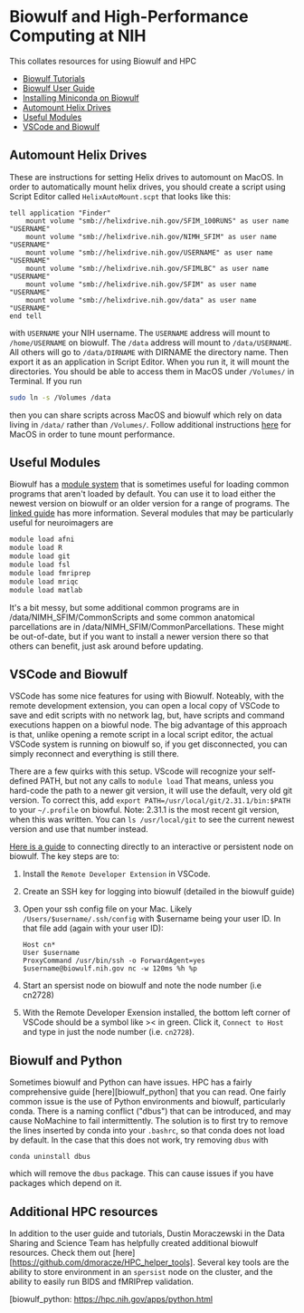# Biowulf and High-Performance Computing at NIH

This collates resources for using Biowulf and HPC

- [Biowulf Tutorials][biowulf_tutorials]
- [Biowulf User Guide][biowulf_guide]
- [Installing Miniconda on Biowulf][biowulf_conda]
- [Automount Helix Drives](#automount-helix-drives)
- [Useful Modules](#Useful-Modules)
- [VSCode and Biowulf](#VSCode-and-Biowulf)

## Automount Helix Drives

These are instructions for setting Helix drives to automount on MacOS.
In order to automatically mount helix drives, you should create a script
using Script Editor called `HelixAutoMount.scpt` that looks like this:

```scpt
tell application "Finder"
    mount volume "smb://helixdrive.nih.gov/SFIM_100RUNS" as user name "USERNAME"
    mount volume "smb://helixdrive.nih.gov/NIMH_SFIM" as user name "USERNAME"
    mount volume "smb://helixdrive.nih.gov/USERNAME" as user name "USERNAME"
    mount volume "smb://helixdrive.nih.gov/SFIMLBC" as user name "USERNAME"
    mount volume "smb://helixdrive.nih.gov/SFIM" as user name "USERNAME"
    mount volume "smb://helixdrive.nih.gov/data" as user name "USERNAME"
end tell
```

with `USERNAME` your NIH username.
The `USERNAME` address will mount to `/home/USERNAME` on biowulf.
The `/data` address will mount to `/data/USERNAME`.
All others will go to `/data/DIRNAME` with DIRNAME the directory name.
Then export it as an application in Script Editor.
When you run it, it will mount the directories.
You should be able to access them in MacOS under `/Volumes/` in Terminal.
If you run

```bash
sudo ln -s /Volumes /data
```

then you can share scripts across MacOS and biowulf which rely on data
living in `/data/` rather than `/Volumes/`.
Follow additional instructions [here][helix_mount] for MacOS in order to
tune mount performance.

## Useful Modules

Biowulf has a [module system][module_system] that is sometimes useful for loading common programs that aren't loaded by default. You can use it to load either the newest version on biowulf or an older version for a range of programs. The [linked guide][module_system] has more information. Several modules that may be particularly useful for neuroimagers are

```bash
module load afni
module load R
module load git
module load fsl
module load fmriprep
module load mriqc
module load matlab
```

It's a bit messy, but some additional common programs are in /data/NIMH_SFIM/CommonScripts and some common anatomical parcellations are in /data/NIMH_SFIM/CommonParcellations. These might be out-of-date, but if you want to install a newer version there so that others can benefit, just ask around before updating.

## VSCode and Biowulf

VSCode has some nice features for using with Biowulf. Noteably, with the remote development extension, you can open a local copy of VSCode to save and edit scripts with no network lag, but, have scripts and command executions happen on a biowful node. The big advantage of this approach is that, unlike opening a remote script in a local script editor, the actual VSCode system is running on biowulf so, if you get disconnected, you can simply reconnect and everything is still there.

There are a few quirks with this setup. VScode will recognize your self-defined PATH, but not any calls to `module load` That means, unless you hard-code the path to a newer git version, it will use the default, very old git version. To correct this, add `export PATH=/usr/local/git/2.31.1/bin:$PATH` to your `~/.profile` on biowful. Note: 2.31.1 is the most recent git version, when this was written. You can `ls /usr/local/git` to see the current newest version and use that number instead.

[Here is a guide][biowulf_vscode] to connecting directly to an interactive or persistent node on biowulf. The key steps are to:

1. Install the `Remote Developer Extension` in VSCode.
2. Create an SSH key for logging into biowulf (detailed in the biowulf guide)
3. Open your ssh config file on your Mac. Likely  `/Users/$username/.ssh/config` with $username being your user ID. In that file add (again with your user ID):

    ```
    Host cn*
    User $username
    ProxyCommand /usr/bin/ssh -o ForwardAgent=yes $username@biowulf.nih.gov nc -w 120ms %h %p
    ```
4. Start an spersist node on biowulf and note the node number (i.e cn2728)
5. With the Remote Developer Exension installed, the bottom left corner of VSCode should be a symbol like >< in green. Click it, `Connect to Host` and type in just the node number (i.e. `cn2728`).


## Biowulf and Python
Sometimes biowulf and Python can have issues.
HPC has a fairly comprehensive guide [here][biowulf_python] that you can read.
One fairly common issue is the use of Python environments and biowulf, particularly conda.
There is a naming conflict ("dbus") that can be introduced, and may cause NoMachine to fail intermittently.
The solution is to first try to remove the lines inserted by conda into your `.bashrc`, so that conda does not load by default.
In the case that this does not work, try removing `dbus` with
```
conda uninstall dbus
```
which will remove the `dbus` package.
This can cause issues if you have packages which depend on it.

## Additional HPC resources
In addition to the user guide and tutorials, Dustin Moraczewski in the Data Sharing and Science Team has helpfully created additional biowulf resources.
Check them out [here][https://github.com/dmoracze/HPC_helper_tools].
Several key tools are the ability to store environment in an `spersist` node on the cluster, and the ability to easily run BIDS and fMRIPrep validation.

[biowulf_tutorials]: <https://hpc.nih.gov/training/intro_biowulf/>
[biowulf_guide]: <https://hpc.nih.gov/docs/userguide.html>
[biowulf_conda]: biowulf_conda.md
[helix_mount]: <https://hpc.nih.gov/docs/helixdrive.html>
[module_system]: <https://hpc.nih.gov/apps/modules.html>
[biowulf_vscode]: <https://hpc.nih.gov/apps/vscode.html>
[biowulf_python: <https://hpc.nih.gov/apps/python.html>
